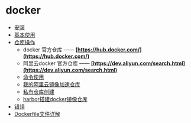 # docker

* [安装](install.md)
* [基本使用](docker.use.md)
* [仓库操作](docker.registry.md)
  * docker 官方仓库 —— **[https://hub.docker.com/](https://hub.docker.com/)**
  * 阿里云docker 官方仓库 —— **[https://dev.aliyun.com/search.html](https://dev.aliyun.com/search.html)**
  * [命令使用](docker.registry.command.md)
  * [我的阿里云镜像加速仓库](aliyun.registry.md)
  * [私有仓库创建](private.registry.md)
  * [harbor搭建docker镜像仓库](docker.harbor.registry.md)
* [错误](error.md)
* [Dockerfile文件详解](dockerfile.md)

